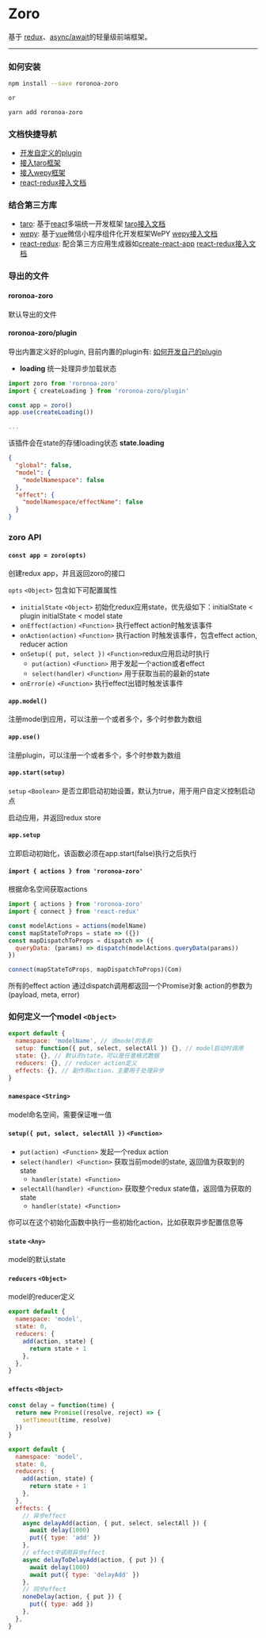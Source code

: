 # Zoro

基于 [redux](https://github.com/reactjs/redux)、[async/await](https://developer.mozilla.org/en-US/docs/Web/JavaScript/Reference/Statements/async_function)的轻量级前端框架。

---

### 如何安装
```bash
npm install --save roronoa-zoro

or 

yarn add roronoa-zoro
```

### 文档快捷导航

* [开发自定义的plugin](https://github.com/FaureWu/zoro/tree/master/doc/PLUGIN.md)
* [接入taro框架](https://github.com/FaureWu/zoro/tree/master/doc/TARO.md)
* [接入wepy框架](https://github.com/FaureWu/zoro/tree/master/doc/WEPY.md)
* [react-redux接入文档](https://github.com/FaureWu/zoro/tree/master/doc/REACT-REDUX.md)

### 结合第三方库
* [taro](https://taro.aotu.io): 基于[react](https://github.com/facebook/react)多端统一开发框架 [taro接入文档](https://github.com/FaureWu/zoro/tree/master/doc/TARO.md)
* [wepy](https://tencent.github.io/wepy/): 基于[vue](https://cn.vuejs.org/v2/guide/)微信小程序组件化开发框架WePY [wepy接入文档](https://github.com/FaureWu/zoro/tree/master/doc/WEPY.md)
* [react-redux](https://redux.js.org/basics/usage-with-react): 配合第三方应用生成器如[create-react-app](https://github.com/facebook/create-react-app) [react-redux接入文档](https://github.com/FaureWu/zoro/tree/master/doc/REACT-REDUX.md)

### 导出的文件

#### roronoa-zoro
默认导出的文件

#### roronoa-zoro/plugin
导出内置定义好的plugin, 目前内置的plugin有: 
[如何开发自己的plugin](https://github.com/FaureWu/zoro/tree/master/doc/PLUGIN.md)
* **loading** 统一处理异步加载状态
```js
import zoro from 'roronoa-zoro'
import { createLoading } from 'roronoa-zoro/plugin'

const app = zoro()
app.use(createLoading())

...
```
该插件会在state的存储loading状态
**state.loading**
```json
{
  "global": false,
  "model": {
    "modelNamespace": false
  },
  "effect": {
    "modelNamespace/effectName": false
  }
}
```

### zoro API

#### `const app = zoro(opts)`

创建redux app，并且返回zoro的接口

`opts` `<Object>` 包含如下可配置属性
* `initialState` `<Object>` 初始化redux应用state，优先级如下：initialState < plugin initialState < model state
* `onEffect(action)` `<Function>` 执行effect action时触发该事件
* `onAction(action)` `<Function>` 执行action 时触发该事件，包含effect action, reducer action
* `onSetup({ put, select })` `<Function>`redux应用启动时执行
  * `put(action)` `<Function>` 用于发起一个action或者effect
  * `select(handler)` `<Function>` 用于获取当前的最新的state
* `onError(e)` `<Function>` 执行effect出错时触发该事件

#### `app.model()`

注册model到应用，可以注册一个或者多个，多个时参数为数组

#### `app.use()`

注册plugin，可以注册一个或者多个，多个时参数为数组

#### `app.start(setup)`

`setup` `<Boolean>` 是否立即启动初始设置，默认为true，用于用户自定义控制启动点

启动应用，并返回redux store

#### `app.setup`

立即启动初始化，该函数必须在app.start(false)执行之后执行

#### `import { actions } from 'roronoa-zoro'`

根据命名空间获取actions
```js
import { actions } from 'roronoa-zoro'
import { connect } from 'react-redux'

const modelActions = actions(modelName)
const mapStateToProps = state => ({})
const mapDispatchToProps = dispatch => ({
  queryData: (params) => dispatch(modelActions.queryData(params))
})

connect(mapStateToProps, mapDispatchToProps)(Com)
```

所有的effect action 通过dispatch调用都返回一个Promise对象
action的参数为(payload, meta, error)

### 如何定义一个model `<Object>`
```js
export default {
  namespace: 'modelName', // 该model的名称
  setup: function({ put, select, selectAll }) {}, // model启动时调用
  state: {}, // 默认的state，可以是任意格式数据
  reducers: {}, // reducer action定义
  effects: {}, // 副作用action，主要用于处理异步
}
```

#### `namespace` `<String>`

model命名空间，需要保证唯一值

#### `setup({ put, select, selectAll })` `<Function>`
* `put(action) <Function>` 发起一个redux action
* `select(handler) <Function>` 获取当前model的state, 返回值为获取到的state
  * `handler(state) <Function>`
* `selectAll(handler) <Function>` 获取整个redux state值，返回值为获取的state
  * `handler(state) <Function>` 

你可以在这个初始化函数中执行一些初始化action，比如获取异步配置信息等

#### `state` `<Any>`

model的默认state

#### `reducers` `<Object>`

model的reducer定义
```js
export default {
  namespace: 'model',
  state: 0,
  reducers: {
    add(action, state) {
      return state + 1
    },
  },
}
```

#### `effects` `<Object>`
```js
const delay = function(time) {
  return new Promise((resolve, reject) => {
    setTimeout(time, resolve)
  })
}

export default {
  namespace: 'model',
  state: 0,
  reducers: {
    add(action, state) {
      return state + 1
    },
  },
  effects: {
    // 异步effect
    async delayAdd(action, { put, select, selectAll }) {
      await delay(1000)
      put({ type: 'add' })
    },
    // effect中调用异步effect
    async delayToDelayAdd(action, { put }) {
      await delay(1000)
      await put({ type: 'delayAdd' })
    },
    // 同步effect
    noneDelay(action, { put }) {
      put({ type: add })
    },
  },
}
```
